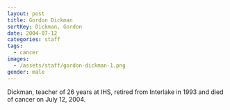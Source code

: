 ```yaml
---
layout: post
title: Gordon Dickman
sortKey: Dickman, Gordon
date: 2004-07-12
categories: staff
tags:
  - cancer
images:
  - /assets/staff/gordon-dickman-1.png
gender: male
---
```

Dickman, teacher of 26 years at IHS, retired from Interlake in 1993 and died of cancer on July 12, 2004.
